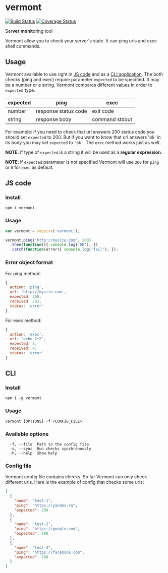 # vermont
[![Build Status](https://travis-ci.org/frux/vermont.svg?branch=master)](https://travis-ci.org/frux/vermont)
[![Coverage Status](https://coveralls.io/repos/frux/vermont/badge.svg?branch=master&service=github)](https://coveralls.io/github/frux/vermont?branch=master)

Ser**ver** **mon**i**t**oring tool

Vermont allow you to check your server's state. It can ping urls and exec shell commands.

## Usage
Vermont available to use right in [JS code](#js-code) and as a [CLI application](#cli). The both checks (ping and exec) require parameter `expected` to be specified. It may be a number or a string. Vermont compares different values in order to `expected` type.

|expected|ping                  |exec          |
|--------|----------------------|--------------|
|number  |response status code  |exit code     |
|string  |response body         |command stdout|

For example: if you need to check that url answers 200 status code you should set `expected` to 200. But if you want to know that url answers 'ok' in its body you may set `expected` to `'ok'`. The `exec` method works just as well.

**NOTE**: If type of `expected` is a string it will be used as a **regular expression**.

**NOTE**: If `expected` parameter is not specified Vermont will use `200` for `ping` or `0` for `exec` as default.

## JS code
### Install
`npm i vermont`

### Usage
```js
var vermont = require('vermont');

vermont.ping('http://mysite.com', 200)
  .then(function(){ console.log('OK'); })
  .catch(function(error){ console.log('fail'); });
```

### Error object format
For ping method:
```js
{
  action: 'ping',
  url: 'http://mysite.com',
  expected: 200,
  received: 502,
  status: 'error'
}
```

For exec method:
```js
{
  action: 'exec',
  url: 'echo 2+2',
  expected: 5,
  received: 4,
  status: 'error'
}
```

## CLI
### Install
`npm i -g vermont`

### Usage
```vermont [OPTIONS] -f <CONFIG_FILE>```

### Available options
```
  -f, --file  Path to the config file
  -s, --sync  Run checks synchronously
  -h, --help  Show help
```

### Config file
Vermont config file contains checks. So far Vermont can only check different urls. Here is the example of config that checks some urls:
```json
[
  {
    "name": "test-1",
    "ping": "https://yandex.ru",
    "expected": 200
  },
  {
    "name": "test-2",
    "ping": "https://google.com",
    "expected": 200
  },
  {
    "name": "test-3",
    "ping": "https://facebook.com",
    "expected": 200
  }
]
```
